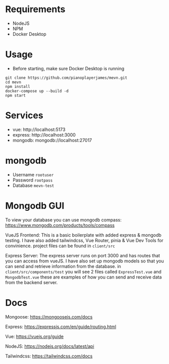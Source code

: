 # Requirements
- NodeJS
- NPM
- Docker Desktop

# Usage
- Before starting, make sure Docker Desktop is running

```
git clone https://github.com/pianoplayerjames/mevn.git
cd mevn
npm install
docker-compose up --build -d
npm start
```

# Services
- vue: http://localhost:5173
- express: http://localhost:3000
- mongodb: mongodb://localhost:27017

# mongodb
- Username ```rootuser```
- Password ```rootpass```
- Database ```mevn-test```

# Mongodb GUI
To view your database you can use mongodb compass:
https://www.mongodb.com/products/tools/compass

VueJS Frontend:
This is a basic boilerplate with added express & mongodb testing. I have also added tailwindcss, Vue Router, pinia & Vue Dev Tools for convinience. project files can be found in ```client/src```

Express Server:
The express server runs on port 3000 and has routes that you can access from vueJS. I have also set up mongodb models so that you can send and retrieve information from the database. in ```client/src/components/test``` you will see 2 files called ```ExpressTest.vue``` and ```MongodbTest.vue``` these are examples of how you can send and receive data from the backend server.

# Docs
Mongoose: https://mongoosejs.com/docs

Express: https://expressjs.com/en/guide/routing.html

Vue: https://vuejs.org/guide

NodeJS: https://nodejs.org/docs/latest/api

Tailwindcss: https://tailwindcss.com/docs
